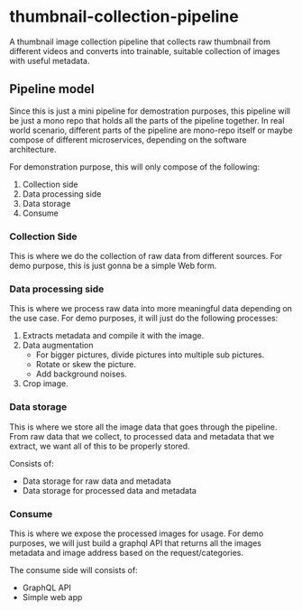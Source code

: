 # thumbnail-collection-pipeline
A thumbnail image collection pipeline that collects raw thumbnail from different videos and converts into trainable, suitable collection of images with useful metadata.

## Pipeline model
Since this is just a mini pipeline for demostration purposes, this pipeline will be just a mono repo that holds all the parts of the pipeline together. In real world scenario, different parts of the pipeline are mono-repo itself or maybe compose of different microservices, depending on the software architecture.

For demonstration purpose, this will only compose of the following:
1. Collection side
2. Data processing side
3. Data storage
4. Consume

### Collection Side
This is where we do the collection of raw data from different sources. For demo purpose, this is just gonna be a simple Web form.

### Data processing side
This is where we process raw data into more meaningful data depending on the use case. For demo purposes, it will just do the following processes:
1. Extracts metadata and compile it with the image.
2. Data augmentation
	- For bigger pictures, divide pictures into multiple sub pictures.
	- Rotate or skew the picture.
	- Add background noises.
3. Crop image.

### Data storage
This is where we store all the image data that goes through the pipeline. From raw data that we collect, to processed data and metadata that we extract, we want all of this to be properly stored.

Consists of:
- Data storage for raw data and metadata
- Data storage for processed data and metadata

### Consume
This is where we expose the processed images for usage. For demo purposes, we will just build a graphql API that returns all the images metadata and image address based on the request/categories.

The consume side will consists of:
- GraphQL API
- Simple web app
